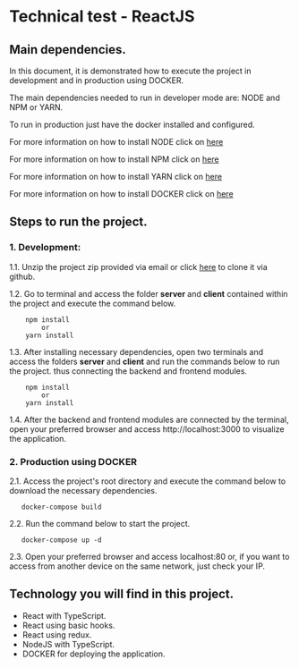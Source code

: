 # Technical test - ReactJS 

## Main dependencies.
 In this document, it is demonstrated how to execute the project in development and in production using DOCKER.

 The main dependencies needed to run in developer mode are: NODE and NPM or YARN. 
 
 To run in production just have the docker installed and configured. 
 
 For more information on how to install NODE click on [here](https://nodejs.org/en/)

 For more information on how to install NPM click on [here](https://www.npmjs.com/)

 For more information on how to install YARN click on [here](https://yarnpkg.com/)

 For more information on how to install DOCKER click on [here](https://www.docker.com/)


 ## Steps to run the project.
 ### 1. Development:
 1.1. Unzip the project zip provided via email or click [here](https://github.com/Thiago-bs/BEES_Technical_proof) to clone it via github.

 1.2. Go to terminal and access the folder **server** and **client** contained within the project and execute the command below.

```CMD
    npm install 
        or
    yarn install
```
 1.3. After installing necessary dependencies, open two terminals and access the folders **server** and **client** and run the commands below to run the project. thus connecting the backend and frontend modules.

```CMD
    npm install 
        or
    yarn install
```
 1.4. After the backend and frontend modules are connected by the terminal, open your preferred browser and access http://localhost:3000 to visualize the application.

### 2. Production using DOCKER

2.1. Access the project's root directory and execute the command below to download the necessary dependencies.

```docker
   docker-compose build
```

2.2. Run the command below to start the project.

```docker
   docker-compose up -d
```
2.3. Open your preferred browser and access localhost:80 or, 
if you want to access from another device on the same network, just check your IP.

## Technology you will find in this project. 

* React with TypeScript.
* React using basic hooks.
* React using redux.
* NodeJS with TypeScript.
* DOCKER for deploying the application.


